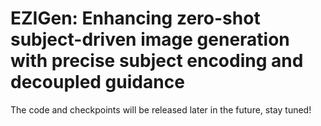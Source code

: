 # EZIGen: Enhancing zero-shot subject-driven image generation with precise subject encoding and decoupled guidance
The code and checkpoints will be released later in the future, stay tuned!
